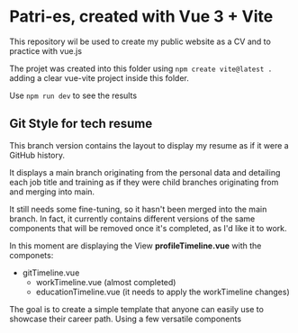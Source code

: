 

# Patri-es, created with Vue 3 + Vite
This repository wil be used to create my public website as a CV and to practice with vue.js

The projet was created into this folder using ``npm create vite@latest .`` adding a clear vue-vite project inside this folder. 

Use ```npm run dev``` to see the results

## Git Style for tech resume
This branch version contains the layout to display my resume as if it were a GitHub history.

It displays a main branch originating from the personal data and detailing each job title and training as if they were child branches originating from and merging into main.

It still needs some fine-tuning, so it hasn't been merged into the main branch. In fact, it currently contains different versions of the same components that will be removed once it's completed, as I'd like it to work.

In this moment are displaying the View **profileTimeline.vue** with the componets:
- gitTimeline.vue
    - workTimeline.vue (almost completed)
    - educationTimeline.vue (it needs to apply the workTimeline changes)

The goal is to create a simple template that anyone can easily use to showcase their career path. Using a few versatile components
